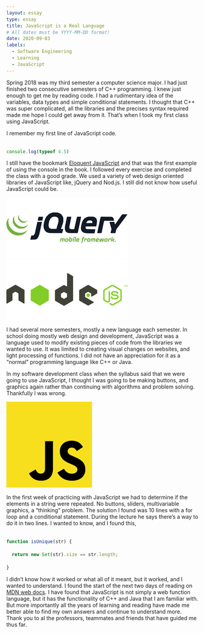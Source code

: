 ```yaml
---
layout: essay
type: essay
title: JavaScript is a Real Language
# All dates must be YYYY-MM-DD format!
date: 2020-09-03
labels:
  - Software Engineering
  - Learning
  - JavaScript
---
```


Spring 2018 was my third semester a computer science major.  I had just finished two consecutive semesters of C++ programming.  I knew just enough to get me by reading code.  I had a rudimentary idea of the variables, data types and simple conditional statements.  I thought that C++ was super complicated, all the libraries and the precises syntax required made me hope I could get away from it.  That’s when I took my first class using JavaScript.   

I remember my first line of JavaScript code. 

``` JavaScript 

console.log(typeof 4.5) 

``` 

I still have the bookmark [Eloquent JavaScript](https://eloquentjavascript.net/) and that was the first example of using the console in the book.  I followed every exercise and completed the class with a good grade.  We used a variety of web design oriented libraries of JavaScript like, jQuery and Nod.js. I still did not know how useful JavaScript could be. 

<div class="ui medium images">
  <img src="../images/jQuery.png">
  <img src="../images/node.png">
  
</div>

I had several more semesters, mostly a new language each semester. In school doing mostly web design and development, JavaScript was a language used to modify existing pieces of code from the libraries we wanted to use.  It was limited to creating visual changes on websites, and light processing of functions. I did not have an appreciation for it as a “normal” programming language like C++ or Java. 

In my software development class when the syllabus said that we were going to use JavaScript, I thought I was going to be making buttons, and graphics again rather than continuing with algorithms and problem solving.  Thankfully I was wrong.   

<div class="ui medium images">
  <img src="../images/java.png">
</div>

In the first week of practicing with JavaScript we had to determine if the elements in a string were repeated.  No buttons, sliders, multivariable graphics, a “thinking” problem. The solution I found was 10 lines with a for loop and a conditional statement. During the lecture he says there’s a way to do it in two lines.  I wanted to know, and I found this, 

``` JavaScript 

function isUnique(str) { 

  return new Set(str).size == str.length; 

} 

``` 

I didn’t know how it worked or what all of it meant, but it worked, and I wanted to understand.  I found the start of the next two days of reading on [MDN web docs](https://developer.mozilla.org/en-US/docs/Web/JavaScript/Reference/Global_Objects/Set/size).  I have found that JavaScript is not simply a web function language, but it has the functionality of C++ and Java that I am familiar with.  But more importantly all the years of learning and reading have made me better able to find my own answers and continue to understand more.  Thank you to al the professors, teammates and friends that have guided me thus far. 
